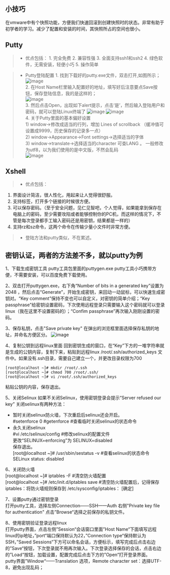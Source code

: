 ## 小技巧
在vmware中有个快照功能，方便我们快速回滚到创建快照时的状态。非常有助于初学者的学习。减少了配置和安装的时间，其快照所占的空间也很小。

## Putty  
>* 优点包括：
    1. 完全免费
    2. 兼容性强
    3. 全面支持ssh1和ssh2
    4. 绿色软件，无需安装，轻便小巧
    5. 操作简单
    
> * Putty登陆配置
    1. 找到下载好的putty.exe文件，双击打开,如图所示；
![image](https://github.com/billxq/notes/blob/master/images/putty.png)  
    2. 在Host Name栏里输入配置好的地址，填写好后注意要点Save按钮，保存登陆信息，我的是这样的；  
![image](https://github.com/billxq/notes/blob/master/images/putty%E7%99%BB%E9%99%86.png)  
    3. 然后点击Open，出现如下alert提示，点击‘是’，然后输入登陆用户和密码，就可以登陆Linux终端了
![image](https://github.com/billxq/notes/blob/master/images/alert.png)
![image](https://github.com/billxq/notes/blob/master/images/linux.png)  
    4. 关于Putty里面的基本偏好设置  
        1) window->修改成适当的行列，增加 Lines of scrollback （缓冲值可设置成9999，历史保存的记录多一点）  
        2) window->Appearance->Font settings->选择适当的字体  
        3) window->translate->选择适当的character 可查LANG 。 一般修改为utf8，以为我们使用的是中文版，不然会乱码  
![image](https://github.com/billxq/notes/blob/master/images/utf8.png)
        

## Xshell
>* 优点包括：  
1) 界面设计简洁，很人性化，用起来让人觉得很舒服。  
2) 支持标签，打开多个链接的时候很方便。  
3) 可以保存密码。（至于安全问题，见仁见智吧，个人觉得，如果能拿到保存在电脑上的密码，至少需要攻陷或者能够控制你的PC机，而这样的情况下，不管是每次登录都手工输入密码还是用密钥，结果都是一样的）  
4) 支持rz和sz命令，这两个命令在传输少量小文件时非常方便。  

>* 登陆方法和putty类似，不在累述。

## 密钥认证，两者的方法差不多，就以putty为例  
1、下载生成密钥工具 putty工具包里面的puttygen.exe
putty工具小巧携带方便，不需要安装，可以百度免费下载使用。

2、双击打开puttygen.exe，右下角“Number of bits in a generated key”设置为2048 ，然后点击“Generate”，开始生成密钥，来回动一动鼠标，可以快速生成密钥对。“Key comment”保持不变也可以自定义，对密钥的简单介绍；“Key passphrase”给密钥设置密码，下次使用远程登录只需要输入这个密码就可以登录linux（我在这里不设置密码的）；“Confim passphrase”再次输入刚刚设置的密码。

3、保存私钥，点击"Save private key" 在弹出的浏览框里面选择保存私钥的地址，并命名方便区分。
![image](https://github.com/billxq/notes/blob/master/images/keygen.jpg)   

4、复制公钥到远程linux里面
回到密钥生成的窗口，在“Key”下方的一堆字符串就是生成的公钥内容，复制下来，粘贴到远程linux /root/.ssh/authorized_keys 文件中。如果没有.ssh目录，需要自己建立一个，并更改目录权限为700  
```
[root@localhost ~]# mkdir /root/.ssh 
[root@localhost ~]# chmod 700 /root/.ssh/ 
[root@localhost ~]# vi /root/.ssh/authorized_keys
```  

粘贴公钥的内容，保存退出。


5、关闭Selinux
如果不关闭Selinux，使用密钥登录会提示“Server refused our key”
关闭selinux有两种方法：  
* 暂时关闭selinux防火墙，下次重启后selinux还会开启。  
#setenforce 0 
#getenforce                    #查看临时关闭selinux的状态命令
* 永久关闭selinux      
 #vi /etc/selinux/config        #修改selinux的配置文件  
更改“SELINUX=enforcing”为 SELINUX=disabled  
保存退出。  
[root@localhost ~]# /usr/sbin/sestatus -v        #查看selinux的状态命令  
SELinux status:                disabled


6、关闭防火墙  
[root@localhost ~]# iptables -F                                #清空防火墙配置  
[root@localhost ~]# /etc/init.d/iptables save            #清空防火墙配置后，记得保存  
iptables：将防火墙规则保存到 /etc/sysconfig/iptables：    [确定]  


7、设置putty通过密钥登录  
打开putty工具，选择左侧Connection——SSH——Auth 右侧"Private key file for authentication" 点击”Browse“选择之前保存的私钥文件。  

8、使用密钥验证登录远程linux  
打开putty界面，点击左侧”Session“会话窗口里面”Host Name“下面填写远程linux的ip地址，”port“端口保持默认为22，”Connection type“保持默认为SSH，”Saved Sessions“下方可以命名会话，方便标示，填写完成后点击右边的”Save“按钮，下次登录就不用再次输入。下次登录选择保存的会话，点击右边的”Load“按钮，加载设置，配置完成后点击下方的”Open“打开登录界面。  
putty界面”Window“——Translation 选项，Remote character set：选择UTF-8，避免出现乱码；


















